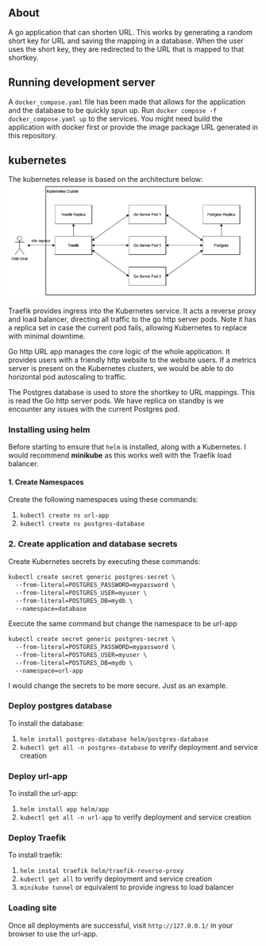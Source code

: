## About
A go application that can shorten URL. This works by generating a random short key for URL and saving the mapping in a database. When the user uses the short key, they are redirected to the URL that is mapped to that shortkey.

## Running development server
A `docker_compose.yaml` file has been made that allows for the application and the database to be quickly spun up. 
Run `docker compose -f docker_compose.yaml up` to the services. You might need build the application with docker first or provide the image package URL generated in this repository.

## kubernetes
The kubernetes release is based on the architecture below:
![kubernetes architecture diagram](doc/architecture.png)

Traefik provides ingress into the Kubernetes service. It acts a reverse proxy and load balancer, directing all traffic to the go http server pods. Note it has a replica set in case the current pod fails, allowing Kubernetes to replace with minimal downtime.

Go http URL app manages the core logic of the whole application. It provides users with a friendly http website to the website users. If a metrics server is present on the Kubernetes clusters, we would be able to do horizontal pod autoscaling to traffic.

The Postgres database is used to store the shortkey to URL mappings. This is read the Go http server pods. We have replica on standby is we encounter any issues with the current Postgres pod.

### Installing using helm 
Before starting to ensure that `helm` is installed, along with a Kubernetes. I would recommend **minikube** as this works well with the Traefik load balancer.

#### 1. Create Namespaces
Create the following namespaces using these commands:
1. `kubectl create ns url-app`
2. `kubectl create ns postgres-database`

### 2. Create application and database secrets
Create Kubernetes secrets by executing these commands:
```
kubectl create secret generic postgres-secret \
  --from-literal=POSTGRES_PASSWORD=mypassword \
  --from-literal=POSTGRES_USER=myuser \
  --from-literal=POSTGRES_DB=mydb \
  --namespace=database
```
Execute the same command but change the namespace to be url-app
```
kubectl create secret generic postgres-secret \
  --from-literal=POSTGRES_PASSWORD=mypassword \
  --from-literal=POSTGRES_USER=myuser \
  --from-literal=POSTGRES_DB=mydb \
  --namespace=url-app
```
I would change the secrets to be more secure. Just as an example.
### Deploy postgres database
To install the database:
  1. `helm install postgres-database helm/postgres-database`
  2. `kubectl get all -n postgres-database` to verify deployment and service creation

### Deploy url-app
To install the url-app:
  1. `helm install app helm/app`
  2. `kubectl get all -n url-app` to verify deployment and service creation

### Deploy Traefik
To install traefik:
  1. `helm instal traefik helm/traefik-reverse-proxy`
  2. `kubectl get all` to verify deployment and service creation
  3. `minikube tunnel` or equivalent to provide ingress to load balancer

### Loading site
Once all deployments are successful, visit `http://127.0.0.1/` in your browser to use the url-app.
